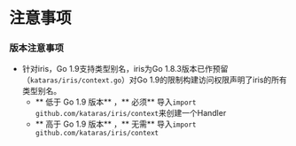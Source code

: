 #  注意事项


### 版本注意事项

* 针对iris，Go 1.9支持类型别名，iris为Go 1.8.3版本已作预留（```kataras/iris/context.go```）对Go 1.9的限制构建访问权限声明了iris的所有类型别名。
    * ** 低于 Go 1.9 版本** ，** 必须** 导入```import github.com/kataras/iris/context```来创建一个Handler
    * ** 高于 Go 1.9 版本** ，** 无需** 导入```import github.com/kataras/iris/context```

